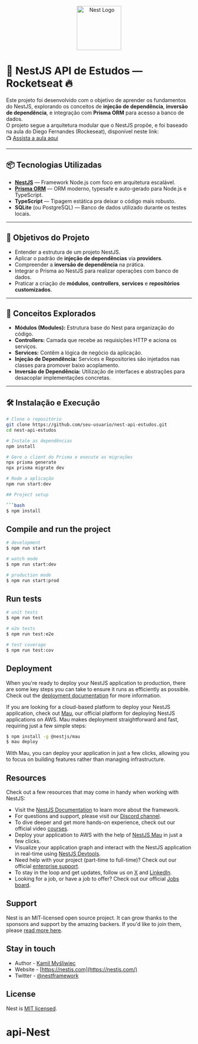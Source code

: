 <p align="center">
  <a href="http://nestjs.com/" target="blank"><img src="https://nestjs.com/img/logo-small.svg" width="120" alt="Nest Logo" /></a>
</p>

# 🚀 NestJS API de Estudos — Rocketseat 🔥

Este projeto foi desenvolvido com o objetivo de aprender os fundamentos do NestJS, explorando os conceitos de **injeção de dependência**, **inversão de dependência**, e integração com **Prisma ORM** para acesso a banco de dados.  
O projeto segue a arquitetura modular que o NestJS propõe, e foi baseado na aula do Diego Fernandes (Rockeseat), disponível neste link:  
📺 [Assista a aula aqui](https://www.youtube.com/live/TRa55WbWnvQ?si=W6OI7_pqaOHO5Kt2)

---

## 📦 Tecnologias Utilizadas

- **[NestJS](https://nestjs.com/)** — Framework Node.js com foco em arquitetura escalável.
- **[Prisma ORM](https://www.prisma.io/)** — ORM moderno, typesafe e auto-gerado para Node.js e TypeScript.
- **TypeScript** — Tipagem estática pra deixar o código mais robusto.
- **SQLite** (ou PostgreSQL) — Banco de dados utilizado durante os testes locais.

---

## 🎯 Objetivos do Projeto

- Entender a estrutura de um projeto NestJS.
- Aplicar o padrão de **injeção de dependências** via **providers**.
- Compreender a **inversão de dependência** na prática.
- Integrar o Prisma ao NestJS para realizar operações com banco de dados.
- Praticar a criação de **módulos**, **controllers**, **services** e **repositórios customizados**.

---

## 🧠 Conceitos Explorados

- **Módulos (Modules):** Estrutura base do Nest para organização do código.
- **Controllers:** Camada que recebe as requisições HTTP e aciona os serviços.
- **Services:** Contêm a lógica de negócio da aplicação.
- **Injeção de Dependência:** Services e Repositories são injetados nas classes para promover baixo acoplamento.
- **Inversão de Dependência:** Utilização de interfaces e abstrações para desacoplar implementações concretas.

---

## 🛠️ Instalação e Execução

```bash
# Clone o repositório
git clone https://github.com/seu-usuario/nest-api-estudos.git
cd nest-api-estudos

# Instale as dependências
npm install

# Gere o client do Prisma e execute as migrações
npx prisma generate
npx prisma migrate dev

# Rode a aplicação
npm run start:dev

## Project setup

```bash
$ npm install
```

## Compile and run the project

```bash
# development
$ npm run start

# watch mode
$ npm run start:dev

# production mode
$ npm run start:prod
```

## Run tests

```bash
# unit tests
$ npm run test

# e2e tests
$ npm run test:e2e

# test coverage
$ npm run test:cov
```

## Deployment

When you're ready to deploy your NestJS application to production, there are some key steps you can take to ensure it runs as efficiently as possible. Check out the [deployment documentation](https://docs.nestjs.com/deployment) for more information.

If you are looking for a cloud-based platform to deploy your NestJS application, check out [Mau](https://mau.nestjs.com), our official platform for deploying NestJS applications on AWS. Mau makes deployment straightforward and fast, requiring just a few simple steps:

```bash
$ npm install -g @nestjs/mau
$ mau deploy
```

With Mau, you can deploy your application in just a few clicks, allowing you to focus on building features rather than managing infrastructure.

## Resources

Check out a few resources that may come in handy when working with NestJS:

- Visit the [NestJS Documentation](https://docs.nestjs.com) to learn more about the framework.
- For questions and support, please visit our [Discord channel](https://discord.gg/G7Qnnhy).
- To dive deeper and get more hands-on experience, check out our official video [courses](https://courses.nestjs.com/).
- Deploy your application to AWS with the help of [NestJS Mau](https://mau.nestjs.com) in just a few clicks.
- Visualize your application graph and interact with the NestJS application in real-time using [NestJS Devtools](https://devtools.nestjs.com).
- Need help with your project (part-time to full-time)? Check out our official [enterprise support](https://enterprise.nestjs.com).
- To stay in the loop and get updates, follow us on [X](https://x.com/nestframework) and [LinkedIn](https://linkedin.com/company/nestjs).
- Looking for a job, or have a job to offer? Check out our official [Jobs board](https://jobs.nestjs.com).

## Support

Nest is an MIT-licensed open source project. It can grow thanks to the sponsors and support by the amazing backers. If you'd like to join them, please [read more here](https://docs.nestjs.com/support).

## Stay in touch

- Author - [Kamil Myśliwiec](https://twitter.com/kammysliwiec)
- Website - [https://nestjs.com](https://nestjs.com/)
- Twitter - [@nestframework](https://twitter.com/nestframework)

## License

Nest is [MIT licensed](https://github.com/nestjs/nest/blob/master/LICENSE).
# api-Nest
